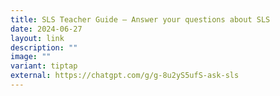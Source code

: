```yaml
---
title: SLS Teacher Guide – Answer your questions about SLS
date: 2024-06-27
layout: link
description: ""
image: ""
variant: tiptap
external: https://chatgpt.com/g/g-8u2yS5ufS-ask-sls
---
```

